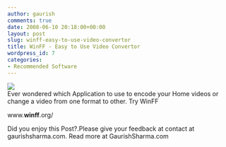 ```yaml
---
author: gaurish
comments: true
date: 2008-06-10 20:18:00+00:00
layout: post
slug: winff-easy-to-use-video-convertor
title: WinFF - Easy to Use Video Convertor
wordpress_id: 7
categories:
- Recommended Software
---
```


[![](http://farm3.static.flickr.com/2410/1976609255_747479500b.jpg)](http://farm3.static.flickr.com/2410/1976609255_747479500b.jpg)  
Ever wondered which Application to use to encode your Home videos or change a video from one format to other.  Try WinFF  
  
www.**winff**.org/  
  


Did you enjoy this Post?.Please give your feedback at contact at gaurishsharma.com.
Read more at GaurishSharma.com
